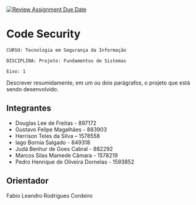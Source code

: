 [![Review Assignment Due Date](https://classroom.github.com/assets/deadline-readme-button-22041afd0340ce965d47ae6ef1cefeee28c7c493a6346c4f15d667ab976d596c.svg)](https://classroom.github.com/a/cR2-nQML)
# Code Security

`CURSO: Tecnologia em Segurança da Informação`

`DISCIPLINA: Projeto: Fundamentos de Sistemas`

`Eixo: 1`

Descrever resumidamente, em um ou dois parágrafos, o projeto que está sendo desenvolvido.

## Integrantes

* Douglas Lee de Freitas - 897172
* Gustavo Felipe Magalhães - 883903
* Herrison Teles da Silva – 1578558
* Iago Bornia Salgado - 849318
* Judá Benhur de Goes Cabral - 882292
* Marcos Silas Mamede Câmara - 1578219
* Pedro Henrique de Oliveira Dornelas - 1593852


## Orientador

Fabio Leandro Rodrigues Cordeiro


